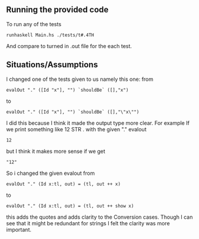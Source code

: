 ## Running the provided code
To run any of the tests 
```
runhaskell Main.hs ./tests/t#.4TH
```
And compare to turned in .out file for the each test.

## Situations/Assumptions

I changed one of the tests given to us namely this one:
from
```
evalOut "." ([Id "x"], "") `shouldBe` ([],"x")
```
to
```
evalOut "." ([Id "x"], "") `shouldBe` ([],"\"x\"")
```
I did this because I think it made the output type more clear. For example If we print something like 12 STR . 
with the given "." evalout
```
12 
```
but I think it makes more sense if we get 
``` 
"12" 
```
So i changed the given evalout from 
```
evalOut "." (Id x:tl, out) = (tl, out ++ x)
```
to 
```
evalOut "." (Id x:tl, out) = (tl, out ++ show x)
```
this adds the quotes and adds clarity to the Conversion cases. Though I can see that it might be redundant for strings I felt the clarity was more important.